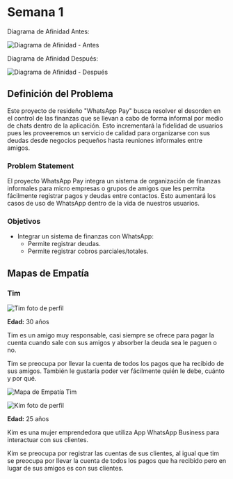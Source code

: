 # Semana 1
Diagrama de Afinidad Antes:

![Diagrama de Afinidad - Antes](./imgs/Diagrama_Afinidad1.jpg)

Diagrama de Afinidad Después:

![Diagrama de Afinidad - Después](./imgs/Diagrama_Afinidad2.jpg)

## Definición del Problema
Este proyecto de resideño "WhatsApp Pay" busca resolver el desorden en el control de las finanzas que se llevan a cabo de forma informal por medio de chats dentro de la aplicación. Esto incrementará la fidelidad de usuarios pues les proveeremos un servicio de calidad para organizarse con sus deudas desde negocios pequeños hasta reuniones informales entre amigos.

### Problem Statement
El proyecto WhatsApp Pay integra un sistema de organización de finanzas informales para micro empresas o grupos de amigos que les permita fácilmente registrar pagos y deudas entre contactos. Esto aumentará los casos de uso de WhatsApp dentro de la vida de nuestros usuarios.

### Objetivos
* Integrar un sistema de finanzas con WhatsApp:
    * Permite registrar deudas.
    * Permite registrar cobros parciales/totales.

## Mapas de Empatía
### Tim
![Tim foto de perfil](./imgs/Tim.jpg)

**Edad:** 30 años

Tim es un amigo muy responsable, casi siempre se ofrece para pagar la cuenta cuando sale con sus amigos y absorber la deuda sea le paguen o no.

Tim se preocupa por llevar la cuenta de todos los pagos que ha recibido de sus amigos. También le gustaría poder ver fácilmente quién le debe, cuánto y por qué.

![Mapa de Empatía Tim](./imgs/empathy_map_tim.jpg)

![Kim foto de perfil](./imgs/Kim.jpg)

**Edad:** 25 años

Kim es una mujer emprendedora que utiliza App WhatsApp Business para interactuar con sus clientes.

Kim se preocupa por registrar las cuentas de sus clientes, al igual que tim se preocupa por llevar la cuenta de todos los pagos que ha recibido pero en lugar de sus amigos es con sus clientes.
